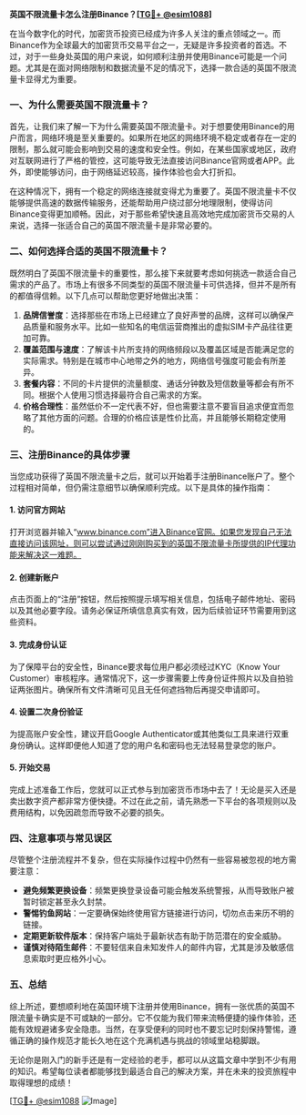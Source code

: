 **英国不限流量卡怎么注册Binance？[[TG💪+ @esim1088](https://t.me/s/esim1088)]**

在当今数字化的时代，加密货币投资已经成为许多人关注的重点领域之一。而Binance作为全球最大的加密货币交易平台之一，无疑是许多投资者的首选。不过，对于一些身处英国的用户来说，如何顺利注册并使用Binance可能是一个问题。尤其是在面对网络限制和数据流量不足的情况下，选择一款合适的英国不限流量卡显得尤为重要。

### 一、为什么需要英国不限流量卡？

首先，让我们来了解一下为什么需要英国不限流量卡。对于想要使用Binance的用户而言，网络环境是至关重要的。如果所在地区的网络环境不稳定或者存在一定的限制，那么就可能会影响到交易的速度和安全性。例如，在某些国家或地区，政府对互联网进行了严格的管控，这可能导致无法直接访问Binance官网或者APP。此外，即使能够访问，由于网络延迟较高，操作体验也会大打折扣。

在这种情况下，拥有一个稳定的网络连接就变得尤为重要了。英国不限流量卡不仅能够提供高速的数据传输服务，还能帮助用户绕过部分地理限制，使得访问Binance变得更加顺畅。因此，对于那些希望快速且高效地完成加密货币交易的人来说，选择一张适合自己的英国不限流量卡是非常必要的。

### 二、如何选择合适的英国不限流量卡？

既然明白了英国不限流量卡的重要性，那么接下来就要考虑如何挑选一款适合自己需求的产品了。市场上有很多不同类型的英国不限流量卡可供选择，但并不是所有的都值得信赖。以下几点可以帮助您更好地做出决策：

1. **品牌信誉度**：选择那些在市场上已经建立了良好声誉的品牌，这样可以确保产品质量和服务水平。比如一些知名的电信运营商推出的虚拟SIM卡产品往往更加可靠。
2. **覆盖范围与速度**：了解该卡片所支持的网络频段以及覆盖区域是否能满足您的实际需求。特别是在城市中心地带之外的地方，网络信号强度可能会有所差异。
3. **套餐内容**：不同的卡片提供的流量额度、通话分钟数及短信数量等都会有所不同。根据个人使用习惯选择最符合自己需求的方案。
4. **价格合理性**：虽然低价不一定代表不好，但也需要注意不要盲目追求便宜而忽略了其他方面的问题。合理的价格应该是性价比高，并且能够长期稳定使用的。

### 三、注册Binance的具体步骤

当您成功获得了英国不限流量卡之后，就可以开始着手注册Binance账户了。整个过程相对简单，但仍需注意细节以确保顺利完成。以下是具体的操作指南：

#### 1. 访问官方网站
打开浏览器并输入“www.binance.com”进入Binance官网。如果您发现自己无法直接访问该网址，则可以尝试通过刚刚购买到的英国不限流量卡所提供的IP代理功能来解决这一难题。

#### 2. 创建新账户
点击页面上的“注册”按钮，然后按照提示填写相关信息，包括电子邮件地址、密码以及其他必要字段。请务必保证所填信息真实有效，因为后续验证环节需要用到这些资料。

#### 3. 完成身份认证
为了保障平台的安全性，Binance要求每位用户都必须经过KYC（Know Your Customer）审核程序。通常情况下，这一步骤需要上传身份证件照片以及自拍验证两张图片。确保所有文件清晰可见且无任何遮挡物后再提交申请即可。

#### 4. 设置二次身份验证
为提高账户安全性，建议开启Google Authenticator或其他类似工具来进行双重身份确认。这样即便他人知道了您的用户名和密码也无法轻易登录您的账户。

#### 5. 开始交易
完成上述准备工作后，您就可以正式参与到加密货币市场中去了！无论是买入还是卖出数字资产都非常方便快捷。不过在此之前，请先熟悉一下平台的各项规则以及费用结构，以免因疏忽而导致不必要的损失。

### 四、注意事项与常见误区

尽管整个注册流程并不复杂，但在实际操作过程中仍然有一些容易被忽视的地方需要注意：

- **避免频繁更换设备**：频繁更换登录设备可能会触发系统警报，从而导致账户被暂时锁定甚至永久封禁。
- **警惕钓鱼网站**：一定要确保始终使用官方链接进行访问，切勿点击来历不明的链接。
- **定期更新软件版本**：保持客户端处于最新状态有助于防范潜在的安全威胁。
- **谨慎对待陌生邮件**：不要轻信来自未知发件人的邮件内容，尤其是涉及敏感信息索取时更应格外小心。

### 五、总结

综上所述，要想顺利地在英国环境下注册并使用Binance，拥有一张优质的英国不限流量卡确实是不可或缺的一部分。它不仅能为我们带来流畅便捷的操作体验，还能有效规避诸多安全隐患。当然，在享受便利的同时也不要忘记时刻保持警惕，遵循正确的操作规范才能长久地在这个充满机遇与挑战的领域里站稳脚跟。

无论你是刚入门的新手还是有一定经验的老手，都可以从这篇文章中学到不少有用的知识。希望每位读者都能够找到最适合自己的解决方案，并在未来的投资旅程中取得理想的成绩！

[[TG💪+ @esim1088](https://t.me/s/esim1088) ![Image](https://i.postimg.cc/4NQfJmqS/Snipaste-2025-05-13-00-14-12.png)]